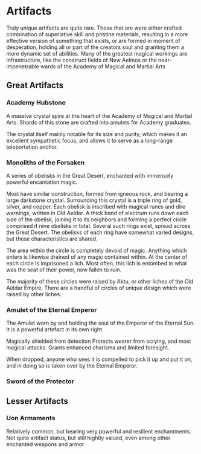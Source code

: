 # Artifacts

Truly unique artifacts are quite rare.
Those that are were either crafted combination of superlative skill and pristine materials, resulting in a more effective version of something that exists, or are formed in moment of desperation, 
holding all or part of the creators soul and granting them a more dynamic set of abilities.
Many of the greatest magical workings are infrastructure, like the construct fields of New Aelmos or the near-impenetrable wards of the Academy of Magical and Martial Arts

## Great Artifacts

### Academy Hubstone

A massive crystal spire at the heart of the Academy of Magical and Martial Arts.
Shards of this stone are crafted into amulets for Academy graduates.

The crystal itself mainly notable for its size and purity, which makes it an excellent sympathetic focus, and allows it to serve as a long-range teleportation anchor.

### Monoliths of the Forsaken

A series of obelisks in the Great Desert, enchanted with immensely powerful encantation magic.

Most have similar construction, formed from igneous rock, and bearing a large darkstone crystal. Surrounding this crystal is a triple ring of gold, silver, and copper. 
Each obelisk is inscribed with magical runes and dire warnings, written in Old Aeldar.
A thick band of electrum runs down each side of the obelisk, joining it to its neighbors and forming a perfect circle comprised if nine obelisks in total.
Several such rings exist, spread across the Great Desert. The obelisks of each ring have somewhat varied designs, but these characteristics are shared.

The area within the circle is completely devoid of magic. Anything which enters is likewise drained of any magic contained within.
At the center of each circle is imprisoned a lich. Most often, this lich is entombed in what was the seat of their power, now fallen to ruin.

The majority of these circles were raised by Aktu, or other liches of the Old Aeldar Empire.
There are a handful of circles of unique design which were raised by other liches.

### Amulet of the Eternal Emperor

The Amulet worn by and holding the soul of the Emperor of the Eternal Sun.
It is a powerful artefact in its own right.

Magically shielded from detection
Protects wearer from scrying, and most magical attacks.
Grants enhanced charisma and limited foresight.

When dropped, anyone who sees it is compelled to pick it up and put it on, and in doing so is taken over by the Eternal Emperor.


### Sword of the Protector

## Lesser Artifacts

### Uon Armaments

Relatively common, but bearing very powerful and resilient enchantments.
Not quite artifact status, but still hightly valued, even among other enchanted weapons and armor